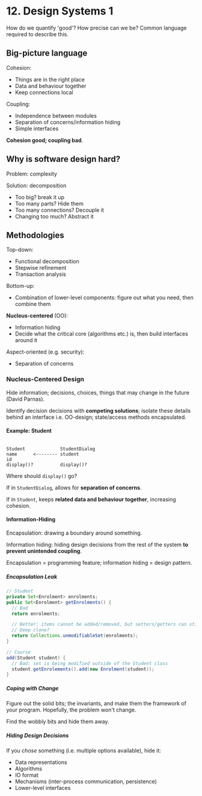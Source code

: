 # 12. Design Systems 1

<!--Pick codebase, preferably Java, which you understand

Software: art or science?
-->

How do we quantify 'good'? How precise can we be? Common language required to describe this.

## Big-picture language

Cohesion:

- Things are in the right place
- Data and behaviour together
- Keep connections local

Coupling:

- Independence between modules
- Separation of concerns/information hiding
- Simple interfaces

**Cohesion good; coupling bad**.

## Why is software design hard?

Problem: complexity

Solution: decomposition

- Too big? break it up
- Too many parts? Hide them
- Too many connections? Decouple it
- Changing too much? Abstract it

## Methodologies

Top-down:

- Functional decomposition
- Stepwise refinement
- Transaction analysis

Bottom-up:

- Combination of lower-level components: figure out what you need, then combine them

**Nucleus-centered** (OO):

- Information hiding
- Decide what the critical core (algorithms etc.) is, then build interfaces around it

Aspect-oriented (e.g. security):

- Separation of concerns

### Nucleus-Centered Design

Hide information; decisions, choices, things that may change in the future (David Parnas).

Identify decision decisions with **competing solutions**; isolate these details behind an interface i.e. OO-design; state/access methods encapsulated.

#### Example: Student

```

Student             StudentDialog
name      <-------- student
id
display()?          display()?
```

Where should `display()` go?

If in `StudentDialog`, allows for **separation of concerns**.

If in `Student`, keeps **related data and behaviour together**, increasing cohesion.

#### Information-Hiding

Encapsulation: drawing a boundary around something.

Information hiding: hiding design decisions from the rest of the system **to prevent unintended coupling**.

Encapsulation = programming feature; information hiding = design pattern.

##### Encapsulation Leak

```java
// Student
private Set<Enrolment> enrolments;
public Set<Enrolment> getEnrolments() {
  // Bad
  return enrolments;

  // Better: items cannot be added/removed, but setters/getters can still be called on elements
  // Deep clone?
  return Collections.unmodifiableSet(enrolments);
}

// Course
add(Student student) {
  // Bad: set is being modified outside of the Student class
  student.getEnrolements().add(new Enrolment(student));
}
```

##### Coping with Change

Figure out the solid bits; the invariants, and make them the framework of your program. Hopefully, the problem won't change.

Find the wobbly bits and hide them away.

##### Hiding Design Decisions

If you *chose* something (i.e. multiple options available), hide it:

- Data representations
- Algorithms
- IO format
- Mechanisms (inter-process communication, persistence)
- Lower-level interfaces
